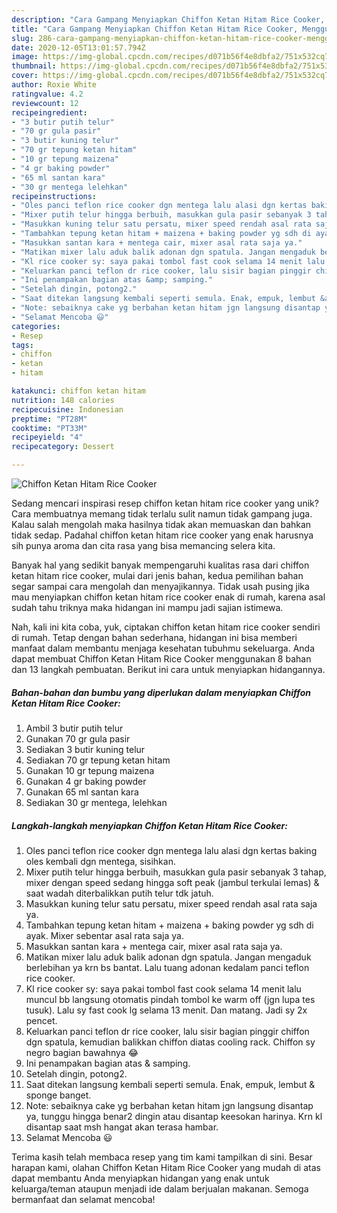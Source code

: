 ```yaml
---
description: "Cara Gampang Menyiapkan Chiffon Ketan Hitam Rice Cooker, Menggugah Selera"
title: "Cara Gampang Menyiapkan Chiffon Ketan Hitam Rice Cooker, Menggugah Selera"
slug: 286-cara-gampang-menyiapkan-chiffon-ketan-hitam-rice-cooker-menggugah-selera
date: 2020-12-05T13:01:57.794Z
image: https://img-global.cpcdn.com/recipes/d071b56f4e8dbfa2/751x532cq70/chiffon-ketan-hitam-rice-cooker-foto-resep-utama.jpg
thumbnail: https://img-global.cpcdn.com/recipes/d071b56f4e8dbfa2/751x532cq70/chiffon-ketan-hitam-rice-cooker-foto-resep-utama.jpg
cover: https://img-global.cpcdn.com/recipes/d071b56f4e8dbfa2/751x532cq70/chiffon-ketan-hitam-rice-cooker-foto-resep-utama.jpg
author: Roxie White
ratingvalue: 4.2
reviewcount: 12
recipeingredient:
- "3 butir putih telur"
- "70 gr gula pasir"
- "3 butir kuning telur"
- "70 gr tepung ketan hitam"
- "10 gr tepung maizena"
- "4 gr baking powder"
- "65 ml santan kara"
- "30 gr mentega lelehkan"
recipeinstructions:
- "Oles panci teflon rice cooker dgn mentega lalu alasi dgn kertas baking oles kembali dgn mentega, sisihkan."
- "Mixer putih telur hingga berbuih, masukkan gula pasir sebanyak 3 tahap, mixer dengan speed sedang hingga soft peak (jambul terkulai lemas) &amp; saat wadah diterbalikkan putih telur tdk jatuh."
- "Masukkan kuning telur satu persatu, mixer speed rendah asal rata saja ya."
- "Tambahkan tepung ketan hitam + maizena + baking powder yg sdh di ayak. Mixer sebentar asal rata saja ya."
- "Masukkan santan kara + mentega cair, mixer asal rata saja ya."
- "Matikan mixer lalu aduk balik adonan dgn spatula. Jangan mengaduk berlebihan ya krn bs bantat. Lalu tuang adonan kedalam panci teflon rice cooker."
- "Kl rice cooker sy: saya pakai tombol fast cook selama 14 menit lalu muncul bb langsung otomatis pindah tombol ke warm off (jgn lupa tes tusuk). Lalu sy fast cook lg selama 13 menit. Dan matang. Jadi sy 2x pencet."
- "Keluarkan panci teflon dr rice cooker, lalu sisir bagian pinggir chiffon dgn spatula, kemudian balikkan chiffon diatas cooling rack. Chiffon sy negro bagian bawahnya 😂"
- "Ini penampakan bagian atas &amp; samping."
- "Setelah dingin, potong2."
- "Saat ditekan langsung kembali seperti semula. Enak, empuk, lembut &amp; sponge banget."
- "Note: sebaiknya cake yg berbahan ketan hitam jgn langsung disantap ya, tunggu hingga benar2 dingin atau disantap keesokan harinya. Krn kl disantap saat msh hangat akan terasa hambar."
- "Selamat Mencoba 😃"
categories:
- Resep
tags:
- chiffon
- ketan
- hitam

katakunci: chiffon ketan hitam 
nutrition: 148 calories
recipecuisine: Indonesian
preptime: "PT28M"
cooktime: "PT33M"
recipeyield: "4"
recipecategory: Dessert

---
```



![Chiffon Ketan Hitam Rice Cooker](https://img-global.cpcdn.com/recipes/d071b56f4e8dbfa2/751x532cq70/chiffon-ketan-hitam-rice-cooker-foto-resep-utama.jpg)

Sedang mencari inspirasi resep chiffon ketan hitam rice cooker yang unik? Cara membuatnya memang tidak terlalu sulit namun tidak gampang juga. Kalau salah mengolah maka hasilnya tidak akan memuaskan dan bahkan tidak sedap. Padahal chiffon ketan hitam rice cooker yang enak harusnya sih punya aroma dan cita rasa yang bisa memancing selera kita.



Banyak hal yang sedikit banyak mempengaruhi kualitas rasa dari chiffon ketan hitam rice cooker, mulai dari jenis bahan, kedua pemilihan bahan segar sampai cara mengolah dan menyajikannya. Tidak usah pusing jika mau menyiapkan chiffon ketan hitam rice cooker enak di rumah, karena asal sudah tahu triknya maka hidangan ini mampu jadi sajian istimewa.


Nah, kali ini kita coba, yuk, ciptakan chiffon ketan hitam rice cooker sendiri di rumah. Tetap dengan bahan sederhana, hidangan ini bisa memberi manfaat dalam membantu menjaga kesehatan tubuhmu sekeluarga. Anda dapat membuat Chiffon Ketan Hitam Rice Cooker menggunakan 8 bahan dan 13 langkah pembuatan. Berikut ini cara untuk menyiapkan hidangannya.

<!--inarticleads1-->

##### Bahan-bahan dan bumbu yang diperlukan dalam menyiapkan Chiffon Ketan Hitam Rice Cooker:

1. Ambil 3 butir putih telur
1. Gunakan 70 gr gula pasir
1. Sediakan 3 butir kuning telur
1. Sediakan 70 gr tepung ketan hitam
1. Gunakan 10 gr tepung maizena
1. Gunakan 4 gr baking powder
1. Gunakan 65 ml santan kara
1. Sediakan 30 gr mentega, lelehkan




<!--inarticleads2-->

##### Langkah-langkah menyiapkan Chiffon Ketan Hitam Rice Cooker:

1. Oles panci teflon rice cooker dgn mentega lalu alasi dgn kertas baking oles kembali dgn mentega, sisihkan.
1. Mixer putih telur hingga berbuih, masukkan gula pasir sebanyak 3 tahap, mixer dengan speed sedang hingga soft peak (jambul terkulai lemas) &amp; saat wadah diterbalikkan putih telur tdk jatuh.
1. Masukkan kuning telur satu persatu, mixer speed rendah asal rata saja ya.
1. Tambahkan tepung ketan hitam + maizena + baking powder yg sdh di ayak. Mixer sebentar asal rata saja ya.
1. Masukkan santan kara + mentega cair, mixer asal rata saja ya.
1. Matikan mixer lalu aduk balik adonan dgn spatula. Jangan mengaduk berlebihan ya krn bs bantat. Lalu tuang adonan kedalam panci teflon rice cooker.
1. Kl rice cooker sy: saya pakai tombol fast cook selama 14 menit lalu muncul bb langsung otomatis pindah tombol ke warm off (jgn lupa tes tusuk). Lalu sy fast cook lg selama 13 menit. Dan matang. Jadi sy 2x pencet.
1. Keluarkan panci teflon dr rice cooker, lalu sisir bagian pinggir chiffon dgn spatula, kemudian balikkan chiffon diatas cooling rack. Chiffon sy negro bagian bawahnya 😂
1. Ini penampakan bagian atas &amp; samping.
1. Setelah dingin, potong2.
1. Saat ditekan langsung kembali seperti semula. Enak, empuk, lembut &amp; sponge banget.
1. Note: sebaiknya cake yg berbahan ketan hitam jgn langsung disantap ya, tunggu hingga benar2 dingin atau disantap keesokan harinya. Krn kl disantap saat msh hangat akan terasa hambar.
1. Selamat Mencoba 😃




Terima kasih telah membaca resep yang tim kami tampilkan di sini. Besar harapan kami, olahan Chiffon Ketan Hitam Rice Cooker yang mudah di atas dapat membantu Anda menyiapkan hidangan yang enak untuk keluarga/teman ataupun menjadi ide dalam berjualan makanan. Semoga bermanfaat dan selamat mencoba!
